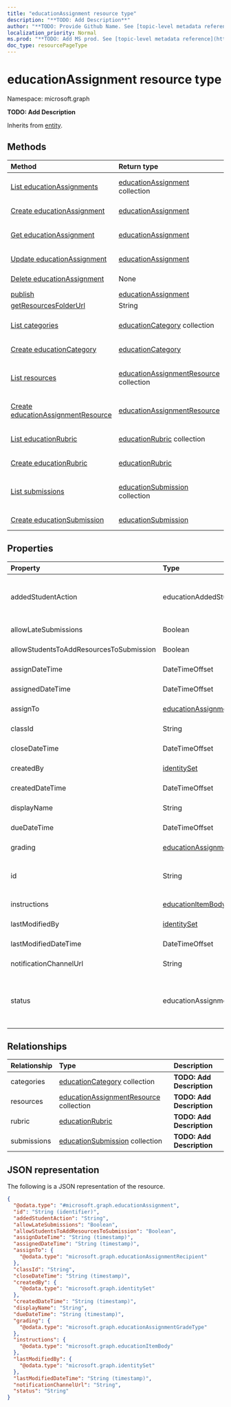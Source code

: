```yaml
---
title: "educationAssignment resource type"
description: "**TODO: Add Description**"
author: "**TODO: Provide Github Name. See [topic-level metadata reference](https://msgo.azurewebsites.net/add/document/guidelines/metadata.html#topic-level-metadata)**"
localization_priority: Normal
ms.prod: "**TODO: Add MS prod. See [topic-level metadata reference](https://msgo.azurewebsites.net/add/document/guidelines/metadata.html#topic-level-metadata)**"
doc_type: resourcePageType
---
```


# educationAssignment resource type

Namespace: microsoft.graph



**TODO: Add Description**


Inherits from [entity](../resources/entity.md).

## Methods
|Method|Return type|Description|
|:---|:---|:---|
|[List educationAssignments](../api/educationassignment-list.md)|[educationAssignment](../resources/educationassignment.md) collection|Get a list of the [educationAssignment](../resources/educationassignment.md) objects and their properties.|
|[Create educationAssignment](../api/educationassignment-create.md)|[educationAssignment](../resources/educationassignment.md)|Create a new [educationAssignment](../resources/educationassignment.md) object.|
|[Get educationAssignment](../api/educationassignment-get.md)|[educationAssignment](../resources/educationassignment.md)|Read the properties and relationships of an [educationAssignment](../resources/educationassignment.md) object.|
|[Update educationAssignment](../api/educationassignment-update.md)|[educationAssignment](../resources/educationassignment.md)|Update the properties of an [educationAssignment](../resources/educationassignment.md) object.|
|[Delete educationAssignment](../api/educationassignment-delete.md)|None|Deletes an [educationAssignment](../resources/educationassignment.md) object.|
|[publish](../api/educationassignment-publish.md)|[educationAssignment](../resources/educationassignment.md)|**TODO: Add Description**|
|[getResourcesFolderUrl](../api/educationassignment-getresourcesfolderurl.md)|String|**TODO: Add Description**|
|[List categories](../api/educationassignment-list-categories.md)|[educationCategory](../resources/educationcategory.md) collection|Get the educationCategory resources from the categories navigation property.|
|[Create educationCategory](../api/educationassignment-post-categories.md)|[educationCategory](../resources/educationcategory.md)|Create a new educationCategory object.|
|[List resources](../api/educationassignment-list-resources.md)|[educationAssignmentResource](../resources/educationassignmentresource.md) collection|Get the educationAssignmentResource resources from the resources navigation property.|
|[Create educationAssignmentResource](../api/educationassignment-post-resources.md)|[educationAssignmentResource](../resources/educationassignmentresource.md)|Create a new educationAssignmentResource object.|
|[List educationRubric](../api/educationassignment-list-rubric.md)|[educationRubric](../resources/educationrubric.md) collection|Get the educationRubric resources from the rubric navigation property.|
|[Create educationRubric](../api/educationassignment-post-rubric.md)|[educationRubric](../resources/educationrubric.md)|Create a new educationRubric object.|
|[List submissions](../api/educationassignment-list-submissions.md)|[educationSubmission](../resources/educationsubmission.md) collection|Get the educationSubmission resources from the submissions navigation property.|
|[Create educationSubmission](../api/educationassignment-post-submissions.md)|[educationSubmission](../resources/educationsubmission.md)|Create a new educationSubmission object.|

## Properties
|Property|Type|Description|
|:---|:---|:---|
|addedStudentAction|educationAddedStudentAction|**TODO: Add Description**. Possible values are: `none`, `assignIfOpen`, `unknownFutureValue`.|
|allowLateSubmissions|Boolean|**TODO: Add Description**|
|allowStudentsToAddResourcesToSubmission|Boolean|**TODO: Add Description**|
|assignDateTime|DateTimeOffset|**TODO: Add Description**|
|assignedDateTime|DateTimeOffset|**TODO: Add Description**|
|assignTo|[educationAssignmentRecipient](../resources/educationassignmentrecipient.md)|**TODO: Add Description**|
|classId|String|**TODO: Add Description**|
|closeDateTime|DateTimeOffset|**TODO: Add Description**|
|createdBy|[identitySet](../resources/identityset.md)|**TODO: Add Description**|
|createdDateTime|DateTimeOffset|**TODO: Add Description**|
|displayName|String|**TODO: Add Description**|
|dueDateTime|DateTimeOffset|**TODO: Add Description**|
|grading|[educationAssignmentGradeType](../resources/educationassignmentgradetype.md)|**TODO: Add Description**|
|id|String|**TODO: Add Description** Inherited from [entity](../resources/entity.md)|
|instructions|[educationItemBody](../resources/educationitembody.md)|**TODO: Add Description**|
|lastModifiedBy|[identitySet](../resources/identityset.md)|**TODO: Add Description**|
|lastModifiedDateTime|DateTimeOffset|**TODO: Add Description**|
|notificationChannelUrl|String|**TODO: Add Description**|
|status|educationAssignmentStatus|**TODO: Add Description**. Possible values are: `draft`, `published`, `assigned`, `unknownFutureValue`.|

## Relationships
|Relationship|Type|Description|
|:---|:---|:---|
|categories|[educationCategory](../resources/educationcategory.md) collection|**TODO: Add Description**|
|resources|[educationAssignmentResource](../resources/educationassignmentresource.md) collection|**TODO: Add Description**|
|rubric|[educationRubric](../resources/educationrubric.md)|**TODO: Add Description**|
|submissions|[educationSubmission](../resources/educationsubmission.md) collection|**TODO: Add Description**|

## JSON representation
The following is a JSON representation of the resource.
<!-- {
  "blockType": "resource",
  "keyProperty": "id",
  "@odata.type": "microsoft.graph.educationAssignment",
  "baseType": "microsoft.graph.entity",
  "openType": false
}
-->
``` json
{
  "@odata.type": "#microsoft.graph.educationAssignment",
  "id": "String (identifier)",
  "addedStudentAction": "String",
  "allowLateSubmissions": "Boolean",
  "allowStudentsToAddResourcesToSubmission": "Boolean",
  "assignDateTime": "String (timestamp)",
  "assignedDateTime": "String (timestamp)",
  "assignTo": {
    "@odata.type": "microsoft.graph.educationAssignmentRecipient"
  },
  "classId": "String",
  "closeDateTime": "String (timestamp)",
  "createdBy": {
    "@odata.type": "microsoft.graph.identitySet"
  },
  "createdDateTime": "String (timestamp)",
  "displayName": "String",
  "dueDateTime": "String (timestamp)",
  "grading": {
    "@odata.type": "microsoft.graph.educationAssignmentGradeType"
  },
  "instructions": {
    "@odata.type": "microsoft.graph.educationItemBody"
  },
  "lastModifiedBy": {
    "@odata.type": "microsoft.graph.identitySet"
  },
  "lastModifiedDateTime": "String (timestamp)",
  "notificationChannelUrl": "String",
  "status": "String"
}
```

